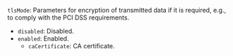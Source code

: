 `tlsMode`: Parameters for encryption of transmitted data if it is required, e.g., to comply with the PCI DSS requirements.

* `disabled`: Disabled.
* `enabled`: Enabled.
    * `caCertificate`: CA certificate.
